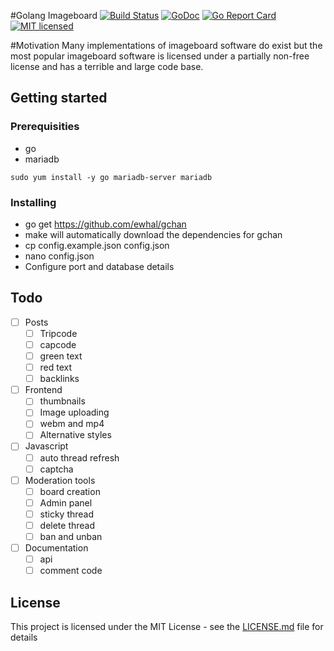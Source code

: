 #Golang Imageboard
[![Build Status](https://travis-ci.org/ewhal/gchan.svg?branch=master)](https://travis-ci.org/ewhal/gchan) [![GoDoc](https://godoc.org/github.com/ewhal/gchan?status.svg)](https://godoc.org/github.com/ewhal/gchan) [![Go Report Card](https://goreportcard.com/badge/github.com/ewhal/gchan)](https://goreportcard.com/report/github.com/ewhal/gchan) [![MIT
licensed](https://img.shields.io/badge/license-MIT-blue.svg)](https://raw.githubusercontent.com/ewhal/gchan/master/LICENSE.md)

#Motivation
Many implementations of imageboard software do exist but the most popular imageboard software is licensed under a partially non-free license and has a terrible and large code base.

## Getting started
### Prerequisities
* go
* mariadb

```
sudo yum install -y go mariadb-server mariadb
```

### Installing

* go get https://github.com/ewhal/gchan
* make will automatically download the dependencies for gchan
* cp config.example.json config.json
* nano config.json
* Configure port and database details

## Todo
- [ ] Posts
  - [ ] Tripcode
  - [ ] capcode
  - [ ] green text
  - [ ] red text
  - [ ] backlinks
  
- [ ] Frontend
  - [ ] thumbnails
  - [ ] Image uploading
  - [ ] webm and mp4
  - [ ] Alternative styles
  
- [ ] Javascript
  - [ ] auto thread refresh
  - [ ] captcha

- [ ] Moderation tools
  - [ ] board creation
  - [ ] Admin panel
  - [ ] sticky thread
  - [ ] delete thread
  - [ ] ban and unban
  
- [ ] Documentation
  - [ ] api
  - [ ] comment code
  
## License

This project is licensed under the MIT License - see the [LICENSE.md](LICENSE.md) file for details

